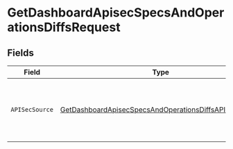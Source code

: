 # GetDashboardApisecSpecsAndOperationsDiffsRequest


## Fields

| Field                                                                                                                                     | Type                                                                                                                                      | Required                                                                                                                                  | Description                                                                                                                               |
| ----------------------------------------------------------------------------------------------------------------------------------------- | ----------------------------------------------------------------------------------------------------------------------------------------- | ----------------------------------------------------------------------------------------------------------------------------------------- | ----------------------------------------------------------------------------------------------------------------------------------------- |
| `APISecSource`                                                                                                                            | [GetDashboardApisecSpecsAndOperationsDiffsAPISecSource](../../models/operations/getdashboardapisecspecsandoperationsdiffsapisecsource.md) | :heavy_check_mark:                                                                                                                        | source filter. an enum representing the source of the APIs service in scope                                                               |